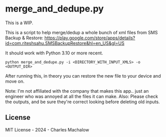 # merge_and_dedupe.py

This is a WIP.

This is a script to help merge/dedup a whole bunch of xml files from SMS Backup & Restore: https://play.google.com/store/apps/details?id=com.riteshsahu.SMSBackupRestore&hl=en_US&gl=US

It should work with Python 3.10 or more recent.

```
python merge_and_dedupe.py -i <DIRECTORY_WITH_INPUT_XMLS> -o <OUTPUT_DIR>
```

After running this, in theory you can restore the new file to your device and move on.

Note: I'm not affiliated with the company that makes this app.. just an engineer who was annoyed at all the files it can make.
Also: Please check the outputs, and be sure they're correct looking before deleting old inputs.

## License

MIT License - 2024 - Charles Machalow